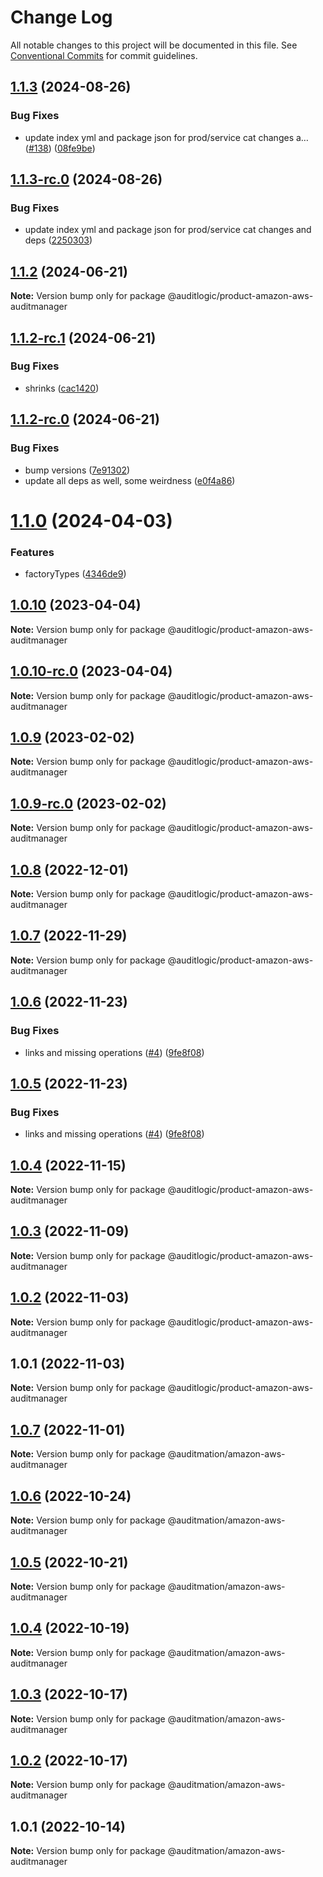 # Change Log

All notable changes to this project will be documented in this file.
See [Conventional Commits](https://conventionalcommits.org) for commit guidelines.

## [1.1.3](https://github.com/auditlogic/product/compare/@auditlogic/product-amazon-aws-auditmanager@1.1.2...@auditlogic/product-amazon-aws-auditmanager@1.1.3) (2024-08-26)


### Bug Fixes

* update index yml and package json for prod/service cat changes a… ([#138](https://github.com/auditlogic/product/issues/138)) ([08fe9be](https://github.com/auditlogic/product/commit/08fe9beb1c8457462a19bc69caa02e6212d97e1a))





## [1.1.3-rc.0](https://github.com/auditlogic/product/compare/@auditlogic/product-amazon-aws-auditmanager@1.1.2...@auditlogic/product-amazon-aws-auditmanager@1.1.3-rc.0) (2024-08-26)


### Bug Fixes

* update index yml and package json for prod/service cat changes and deps ([2250303](https://github.com/auditlogic/product/commit/225030363a363608240135b7ebed386b28f01e4b))





## [1.1.2](https://github.com/auditlogic/product/compare/@auditlogic/product-amazon-aws-auditmanager@1.1.2-rc.1...@auditlogic/product-amazon-aws-auditmanager@1.1.2) (2024-06-21)

**Note:** Version bump only for package @auditlogic/product-amazon-aws-auditmanager





## [1.1.2-rc.1](https://github.com/auditlogic/product/compare/@auditlogic/product-amazon-aws-auditmanager@1.1.2-rc.0...@auditlogic/product-amazon-aws-auditmanager@1.1.2-rc.1) (2024-06-21)


### Bug Fixes

* shrinks ([cac1420](https://github.com/auditlogic/product/commit/cac14200fefcd8183ab69fe89a47bd3f70f563e9))





## [1.1.2-rc.0](https://github.com/auditlogic/product/compare/@auditlogic/product-amazon-aws-auditmanager@1.1.0...@auditlogic/product-amazon-aws-auditmanager@1.1.2-rc.0) (2024-06-21)


### Bug Fixes

* bump versions ([7e91302](https://github.com/auditlogic/product/commit/7e913023b8b312150ed7762c32fbbe616be71de5))
* update all deps as well, some weirdness ([e0f4a86](https://github.com/auditlogic/product/commit/e0f4a864714e2d3de6bbf3da014d5312fe53be2f))





# [1.1.0](https://github.com/auditlogic/product/compare/@auditlogic/product-amazon-aws-auditmanager@1.0.10...@auditlogic/product-amazon-aws-auditmanager@1.1.0) (2024-04-03)


### Features

* factoryTypes ([4346de9](https://github.com/auditlogic/product/commit/4346de92693aee892fccf725338ffc7b80ab182b))





## [1.0.10](https://github.com/auditlogic/product/compare/@auditlogic/product-amazon-aws-auditmanager@1.0.9...@auditlogic/product-amazon-aws-auditmanager@1.0.10) (2023-04-04)

**Note:** Version bump only for package @auditlogic/product-amazon-aws-auditmanager





## [1.0.10-rc.0](https://github.com/auditlogic/product/compare/@auditlogic/product-amazon-aws-auditmanager@1.0.9...@auditlogic/product-amazon-aws-auditmanager@1.0.10-rc.0) (2023-04-04)

**Note:** Version bump only for package @auditlogic/product-amazon-aws-auditmanager





## [1.0.9](https://github.com/auditlogic/product/compare/@auditlogic/product-amazon-aws-auditmanager@1.0.8...@auditlogic/product-amazon-aws-auditmanager@1.0.9) (2023-02-02)

**Note:** Version bump only for package @auditlogic/product-amazon-aws-auditmanager





## [1.0.9-rc.0](https://github.com/auditlogic/product/compare/@auditlogic/product-amazon-aws-auditmanager@1.0.8...@auditlogic/product-amazon-aws-auditmanager@1.0.9-rc.0) (2023-02-02)

**Note:** Version bump only for package @auditlogic/product-amazon-aws-auditmanager





## [1.0.8](https://github.com/auditlogic/product/compare/@auditlogic/product-amazon-aws-auditmanager@1.0.7...@auditlogic/product-amazon-aws-auditmanager@1.0.8) (2022-12-01)

**Note:** Version bump only for package @auditlogic/product-amazon-aws-auditmanager





## [1.0.7](https://github.com/auditlogic/product/compare/@auditlogic/product-amazon-aws-auditmanager@1.0.6...@auditlogic/product-amazon-aws-auditmanager@1.0.7) (2022-11-29)

**Note:** Version bump only for package @auditlogic/product-amazon-aws-auditmanager





## [1.0.6](https://github.com/auditlogic/product/compare/@auditlogic/product-amazon-aws-auditmanager@1.0.4...@auditlogic/product-amazon-aws-auditmanager@1.0.6) (2022-11-23)


### Bug Fixes

* links and missing operations ([#4](https://github.com/auditlogic/product/issues/4)) ([9fe8f08](https://github.com/auditlogic/product/commit/9fe8f08fe7c57fdb79f991ac35bd6ac2e7dcad38))





## [1.0.5](https://github.com/auditlogic/product/compare/@auditlogic/product-amazon-aws-auditmanager@1.0.4...@auditlogic/product-amazon-aws-auditmanager@1.0.5) (2022-11-23)


### Bug Fixes

* links and missing operations ([#4](https://github.com/auditlogic/product/issues/4)) ([9fe8f08](https://github.com/auditlogic/product/commit/9fe8f08fe7c57fdb79f991ac35bd6ac2e7dcad38))





## [1.0.4](https://github.com/auditlogic/product/compare/@auditlogic/product-amazon-aws-auditmanager@1.0.3...@auditlogic/product-amazon-aws-auditmanager@1.0.4) (2022-11-15)

**Note:** Version bump only for package @auditlogic/product-amazon-aws-auditmanager





## [1.0.3](https://github.com/auditlogic/product/compare/@auditlogic/product-amazon-aws-auditmanager@1.0.2...@auditlogic/product-amazon-aws-auditmanager@1.0.3) (2022-11-09)

**Note:** Version bump only for package @auditlogic/product-amazon-aws-auditmanager





## [1.0.2](https://github.com/auditlogic/product/compare/@auditlogic/product-amazon-aws-auditmanager@1.0.1...@auditlogic/product-amazon-aws-auditmanager@1.0.2) (2022-11-03)

**Note:** Version bump only for package @auditlogic/product-amazon-aws-auditmanager





## 1.0.1 (2022-11-03)

**Note:** Version bump only for package @auditlogic/product-amazon-aws-auditmanager





## [1.0.7](https://github.com/auditmation/store-content/compare/@auditmation/amazon-aws-auditmanager@1.0.6...@auditmation/amazon-aws-auditmanager@1.0.7) (2022-11-01)

**Note:** Version bump only for package @auditmation/amazon-aws-auditmanager





## [1.0.6](https://github.com/auditmation/store-content/compare/@auditmation/amazon-aws-auditmanager@1.0.5...@auditmation/amazon-aws-auditmanager@1.0.6) (2022-10-24)

**Note:** Version bump only for package @auditmation/amazon-aws-auditmanager





## [1.0.5](https://github.com/auditmation/store-content/compare/@auditmation/amazon-aws-auditmanager@1.0.4...@auditmation/amazon-aws-auditmanager@1.0.5) (2022-10-21)

**Note:** Version bump only for package @auditmation/amazon-aws-auditmanager





## [1.0.4](https://github.com/auditmation/store-content/compare/@auditmation/amazon-aws-auditmanager@1.0.3...@auditmation/amazon-aws-auditmanager@1.0.4) (2022-10-19)

**Note:** Version bump only for package @auditmation/amazon-aws-auditmanager





## [1.0.3](https://github.com/auditmation/store-content/compare/@auditmation/amazon-aws-auditmanager@1.0.2...@auditmation/amazon-aws-auditmanager@1.0.3) (2022-10-17)

**Note:** Version bump only for package @auditmation/amazon-aws-auditmanager





## [1.0.2](https://github.com/auditmation/store-content/compare/@auditmation/amazon-aws-auditmanager@1.0.1...@auditmation/amazon-aws-auditmanager@1.0.2) (2022-10-17)

**Note:** Version bump only for package @auditmation/amazon-aws-auditmanager





## 1.0.1 (2022-10-14)

**Note:** Version bump only for package @auditmation/amazon-aws-auditmanager
